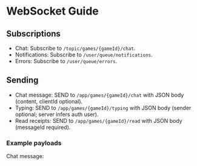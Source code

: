 # WebSocket Guide

## Subscriptions

- Chat: Subscribe to `/topic/games/{gameId}/chat`.
- Notifications: Subscribe to `/user/queue/notifications`.
- Errors: Subscribe to `/user/queue/errors`.

## Sending

- Chat message: SEND to `/app/games/{gameId}/chat` with JSON body (content, clientId optional).
- Typing: SEND to `/app/games/{gameId}/typing` with JSON body (sender optional; server infers auth user).
- Read receipts: SEND to `/app/games/{gameId}/read` with JSON body (messageId required).

### Example payloads

Chat message:
